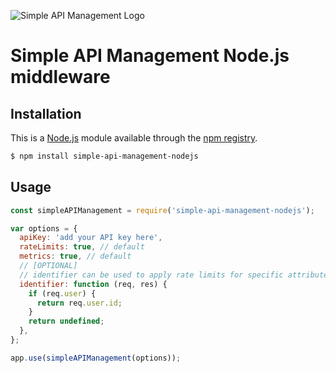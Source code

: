 ![Simple API Management Logo](https://storage.googleapis.com/simple-api-management-assets/logo.svg) 
# Simple API Management Node.js middleware



## Installation

This is a [Node.js](https://nodejs.org/en/) module available through the
[npm registry](https://www.npmjs.com/).

```bash
$ npm install simple-api-management-nodejs
```

## Usage

```js
const simpleAPIManagement = require('simple-api-management-nodejs');

var options = {
  apiKey: 'add your API key here',
  rateLimits: true, // default
  metrics: true, // default
  // [OPTIONAL] 
  // identifier can be used to apply rate limits for specific attributes like ip or user
  identifier: function (req, res) { 
    if (req.user) {
      return req.user.id;
    }
    return undefined;
  },
};

app.use(simpleAPIManagement(options));
```
